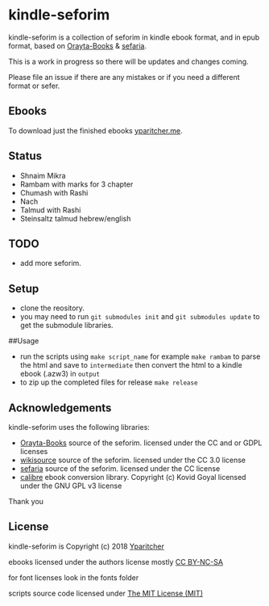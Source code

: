 # kindle-seforim
kindle-seforim is a collection of seforim in kindle ebook format, and in epub format, based on [Orayta-Books](https://github.com/MosheWagner/Orayta-Books) & [sefaria](https://www.sefaria.org).

This is a work in progress so there will be updates and changes coming.

Please file an issue if there are any mistakes or if you need a different format or sefer.

## Ebooks
To download just the finished ebooks [yparitcher.me](https://yparitcher.me).

## Status
- Shnaim Mikra
- Rambam with marks for 3 chapter
- Chumash with Rashi
- Nach
- Talmud with Rashi
- Steinsaltz talmud hebrew/english

## TODO
- add more seforim.

## Setup
- clone the reository.
- you may need to run `git submodules init` and `git submodules update` to get the submodule libraries.

##Usage
- run the scripts using `make script_name` for example `make rambam` to parse the html and save to `intermediate` then convert the html to a kindle ebook (.azw3) in `output`
- to zip up the completed files for release `make release`

## Acknowledgements
kindle-seforim uses the following libraries:

- [Orayta-Books](https://github.com/MosheWagner/Orayta-Books) source of the seforim.
licensed under the CC and or GDPL licenses
- [wikisource](https://he.wikisource.org) source of the seforim.
licensed under the CC 3.0 license
- [sefaria](https://www.sefaria.org) source of the seforim.
licensed under the CC license
- [calibre](https://calibre-ebook.com/) ebook conversion library.
Copyright (c) Kovid Goyal
licensed under the GNU GPL v3 license

Thank you

## License
kindle-seforim is Copyright (c) 2018 [Yparitcher](https://github.com/yparitcher)

ebooks licensed under the authors license mostly [CC BY-NC-SA](https://creativecommons.org/licenses/by-nc-sa/2.5/legalcode)

for font licenses look in the fonts folder

scripts source code licensed under [The MIT License (MIT)](http://opensource.org/licenses/mit-license.php)
